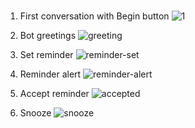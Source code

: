 # 


1. First conversation with Begin button
![1](https://user-images.githubusercontent.com/2027050/55683631-149c1e00-5942-11e9-888a-a99513d0785f.png)

2. Bot greetings 
![greeting](https://user-images.githubusercontent.com/2027050/55683626-1239c400-5942-11e9-9fd6-3eaf7f0832ac.png)

3. Set reminder 
![reminder-set](https://user-images.githubusercontent.com/2027050/55683629-14038780-5942-11e9-869b-e34e9d6904aa.png)

4. Reminder alert 
![reminder-alert](https://user-images.githubusercontent.com/2027050/55683627-12d25a80-5942-11e9-8d29-e7b662714831.png)

5. Accept reminder
![accepted](https://user-images.githubusercontent.com/2027050/55683625-11a12d80-5942-11e9-9037-22dc948805eb.png)

6. Snooze
![snooze](https://user-images.githubusercontent.com/2027050/55683630-149c1e00-5942-11e9-90da-98b6948a9ec2.png)


